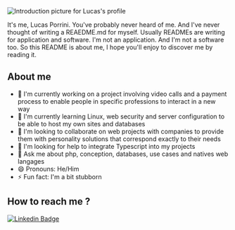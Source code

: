 <picture>
 <img alt="Introduction picture for Lucas's profile" src="https://luk-production.fr/public/assets/img/github/profile_picture.png">
</picture>

It's me, Lucas Porrini. You've probably never heard of me. And I've never thought of writing a REAEDME.md for myself. Usually READMEs are writing for application and software. I'm not an application. And I'm not a software too. So this README is about me, I hope you'll enjoy to discover me by reading it.

## About me

- 🔭 I'm currently working on a project involving video calls and a payment process to enable people in specific professions to interact in a new way
- 🌱 I'm currently learning Linux, web security and server configuration to be able to host my own sites and databases
- 👯 I'm looking to collaborate on web projects with companies to provide them with personality solutions that correspond exactly to their needs
- 🤔 I'm looking for help to integrate Typescript into my projects
- 💬 Ask me about  php, conception, databases, use cases and natives web langages
- 😄 Pronouns: He/Him
- ⚡ Fun fact: I'm a bit stubborn

## How to reach me ?

[![Linkedin Badge](https://img.shields.io/badge/-lucas-blue?style=flat&logo=Linkedin&logoColor=white)](https://www.linkedin.com/in/lucas-digital/)

<!--
**lucasporrini/lucasporrini** is a ✨ _special_ ✨ repository because its `README.md` (this file) appears on your GitHub profile.

Here are some ideas to get you started:

![github](https://cloud.githubusercontent.com/assets/17016297/18839843/0e06a67a-83d2-11e6-993a-b35a182500e0.png)

-->
